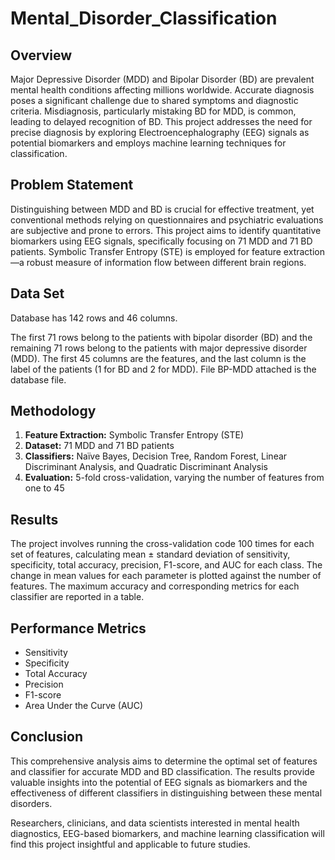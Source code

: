 # Mental_Disorder_Classification

## Overview

Major Depressive Disorder (MDD) and Bipolar Disorder (BD) are prevalent mental health conditions affecting millions worldwide. Accurate diagnosis poses a significant challenge due to shared symptoms and diagnostic criteria. Misdiagnosis, particularly mistaking BD for MDD, is common, leading to delayed recognition of BD. This project addresses the need for precise diagnosis by exploring Electroencephalography (EEG) signals as potential biomarkers and employs machine learning techniques for classification.

## Problem Statement

Distinguishing between MDD and BD is crucial for effective treatment, yet conventional methods relying on questionnaires and psychiatric evaluations are subjective and prone to errors. This project aims to identify quantitative biomarkers using EEG signals, specifically focusing on 71 MDD and 71 BD patients. Symbolic Transfer Entropy (STE) is employed for feature extraction—a robust measure of information flow between different brain regions.

## Data Set
Database has 142 rows and 46 columns. 

The first 71 rows belong to the patients with bipolar disorder (BD) and the remaining 71 rows belong to the patients with major depressive disorder (MDD). The first 45 columns are the features, and the last column is the label of the patients (1 for BD and 2 for MDD). 
File BP-MDD attached is the database file.


## Methodology

1. **Feature Extraction:** Symbolic Transfer Entropy (STE)
2. **Dataset:** 71 MDD and 71 BD patients
3. **Classifiers:** Naïve Bayes, Decision Tree, Random Forest, Linear Discriminant Analysis, and Quadratic Discriminant Analysis
4. **Evaluation:** 5-fold cross-validation, varying the number of features from one to 45

## Results

The project involves running the cross-validation code 100 times for each set of features, calculating mean ± standard deviation of sensitivity, specificity, total accuracy, precision, F1-score, and AUC for each class. The change in mean values for each parameter is plotted against the number of features. The maximum accuracy and corresponding metrics for each classifier are reported in a table.

## Performance Metrics

- Sensitivity
- Specificity
- Total Accuracy
- Precision
- F1-score
- Area Under the Curve (AUC)

## Conclusion

This comprehensive analysis aims to determine the optimal set of features and classifier for accurate MDD and BD classification. The results provide valuable insights into the potential of EEG signals as biomarkers and the effectiveness of different classifiers in distinguishing between these mental disorders.

Researchers, clinicians, and data scientists interested in mental health diagnostics, EEG-based biomarkers, and machine learning classification will find this project insightful and applicable to future studies.
